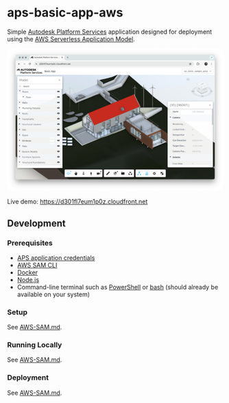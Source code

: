 # aps-basic-app-aws

Simple [Autodesk Platform Services](https://aps.autodesk.com) application designed for deployment using the [AWS Serverless Application Model](https://docs.aws.amazon.com/serverless-application-model).

![screenshot](./docs/screenshot.png)

Live demo: https://d301fl7eum1p0z.cloudfront.net

## Development

### Prerequisites

- [APS application credentials](https://forge.autodesk.com/en/docs/oauth/v2/tutorials/create-app)
- [AWS SAM CLI](https://docs.aws.amazon.com/serverless-application-model/latest/developerguide/serverless-sam-cli-install.html)
- [Docker](https://hub.docker.com/search/?type=edition&offering=community)
- [Node.js](https://nodejs.org)
- Command-line terminal such as [PowerShell](https://learn.microsoft.com/en-us/powershell/scripting/overview)
or [bash](https://en.wikipedia.org/wiki/Bash_(Unix_shell)) (should already be available on your system)

### Setup

See [AWS-SAM.md](./AWS-SAM.md).

### Running Locally

See [AWS-SAM.md](./AWS-SAM.md#use-the-aws-sam-cli-to-build-and-test-locally).

### Deployment

See [AWS-SAM.md](./AWS-SAM.md#deploy-the-sample-application).
